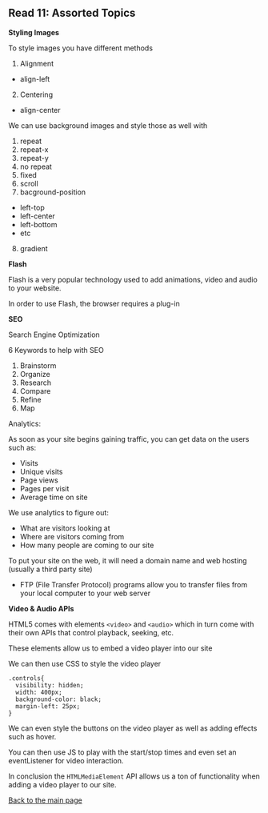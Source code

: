 ## Read 11: Assorted Topics

**Styling Images**

To style images you have different methods

1. Alignment
  - align-left
2. Centering
  - align-center

We can use background images and style those as well with
1. repeat
2. repeat-x
3. repeat-y
4. no repeat
5. fixed
6. scroll
7. bacground-position
  - left-top
  - left-center
  - left-bottom
  - etc
8. gradient

**Flash**

Flash is a very popular technology used to add animations, video and audio to your website.

In order to use Flash, the browser requires a plug-in

**SEO**

Search Engine Optimization

6 Keywords to help with SEO

1. Brainstorm
2. Organize
3. Research
4. Compare
5. Refine
6. Map

Analytics: 

As soon as your site begins gaining traffic, you can get data on the users such as:
- Visits
- Unique visits
- Page views
- Pages per visit
- Average time on site

We use analytics to figure out:
- What are visitors looking at
- Where are visitors coming from
- How many people are coming to our site

To put your site on the web, it will need a domain name and web hosting (usually a third party site)

+ FTP (File Transfer Protocol) programs allow you to transfer files from your local computer to your web server

**Video & Audio APIs**

HTML5 comes with elements `<video>` and `<audio>` which in turn come with their own APIs that control playback, seeking, etc.

These elements allow us to embed a video player into our site

We can then use CSS to style the video player
```
.controls{
  visibility: hidden;
  width: 400px;
  background-color: black;
  margin-left: 25px;
}
```

We can even style the buttons on the video player as well as adding effects such as hover.

You can then use JS to play with the start/stop times and even set an eventListener for video interaction.

In conclusion the `HTMLMediaElement` API allows us a ton of functionality when adding a video player to our site. 


[Back to the main page](../README.md)